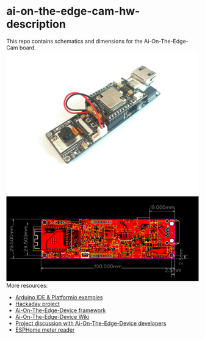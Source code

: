 # ai-on-the-edge-cam-hw-description
This repo contains schematics and dimensions for the Ai-On-The-Edge-Cam board. 
![Board with lora-shuttle shield on top.](images/withshuttle.jpg)
![Board dimensions.](images/dimensions.png)
More resources:
- [Arduino IDE & Platformio examples](https://github.com/allexoK/ai-on-the-edge-device-cam-code-examples)
- [Hackaday project](https://hackaday.io/project/203879-ai-on-the-edge-cam)
- [Ai-On-The-Edge-Device framework](https://github.com/jomjol/AI-on-the-edge-device)
- [Ai-On-The-Edge-Device Wiki](https://jomjol.github.io/AI-on-the-edge-device-docs/)
- [Project discussion with Ai-On-The-Edge-Device developers](https://github.com/jomjol/AI-on-the-edge-device/discussions/2963)
- [ESPHome meter reader](https://github.com/nliaudat/meter-reader)

